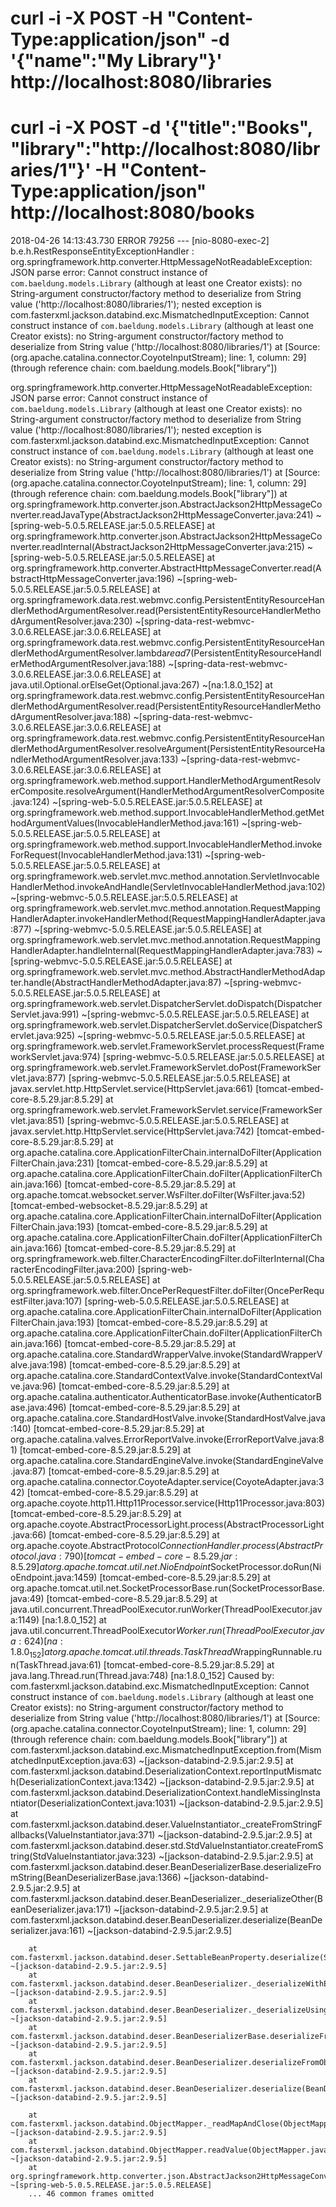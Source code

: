 # curl -i -X POST -H "Content-Type:application/json" -d '{"name":"My Library"}' http://localhost:8080/libraries
# curl -i -X POST -d '{"title":"Books", "library":"http://localhost:8080/libraries/1"}' -H "Content-Type:application/json" http://localhost:8080/books

2018-04-26 14:13:43.730 ERROR 79256 --- [nio-8080-exec-2] b.e.h.RestResponseEntityExceptionHandler : org.springframework.http.converter.HttpMessageNotReadableException: JSON parse error: Cannot construct instance of `com.baeldung.models.Library` (although at least one Creator exists): no String-argument constructor/factory method to deserialize from String value ('http://localhost:8080/libraries/1'); nested exception is com.fasterxml.jackson.databind.exc.MismatchedInputException: Cannot construct instance of `com.baeldung.models.Library` (although at least one Creator exists): no String-argument constructor/factory method to deserialize from String value ('http://localhost:8080/libraries/1')
 at [Source: (org.apache.catalina.connector.CoyoteInputStream); line: 1, column: 29] (through reference chain: com.baeldung.models.Book["library"])

org.springframework.http.converter.HttpMessageNotReadableException: JSON parse error: Cannot construct instance of `com.baeldung.models.Library` (although at least one Creator exists): no String-argument constructor/factory method to deserialize from String value ('http://localhost:8080/libraries/1'); nested exception is com.fasterxml.jackson.databind.exc.MismatchedInputException: Cannot construct instance of `com.baeldung.models.Library` (although at least one Creator exists): no String-argument constructor/factory method to deserialize from String value ('http://localhost:8080/libraries/1')
 at [Source: (org.apache.catalina.connector.CoyoteInputStream); line: 1, column: 29] (through reference chain: com.baeldung.models.Book["library"])
        at org.springframework.http.converter.json.AbstractJackson2HttpMessageConverter.readJavaType(AbstractJackson2HttpMessageConverter.java:241) ~[spring-web-5.0.5.RELEASE.jar:5.0.5.RELEASE]
        at org.springframework.http.converter.json.AbstractJackson2HttpMessageConverter.readInternal(AbstractJackson2HttpMessageConverter.java:215) ~[spring-web-5.0.5.RELEASE.jar:5.0.5.RELEASE]
        at org.springframework.http.converter.AbstractHttpMessageConverter.read(AbstractHttpMessageConverter.java:196) ~[spring-web-5.0.5.RELEASE.jar:5.0.5.RELEASE]
        at org.springframework.data.rest.webmvc.config.PersistentEntityResourceHandlerMethodArgumentResolver.read(PersistentEntityResourceHandlerMethodArgumentResolver.java:230) ~[spring-data-rest-webmvc-3.0.6.RELEASE.jar:3.0.6.RELEASE]
        at org.springframework.data.rest.webmvc.config.PersistentEntityResourceHandlerMethodArgumentResolver.lambda$read$7(PersistentEntityResourceHandlerMethodArgumentResolver.java:188) ~[spring-data-rest-webmvc-3.0.6.RELEASE.jar:3.0.6.RELEASE]
        at java.util.Optional.orElseGet(Optional.java:267) ~[na:1.8.0_152]
        at org.springframework.data.rest.webmvc.config.PersistentEntityResourceHandlerMethodArgumentResolver.read(PersistentEntityResourceHandlerMethodArgumentResolver.java:188) ~[spring-data-rest-webmvc-3.0.6.RELEASE.jar:3.0.6.RELEASE]
        at org.springframework.data.rest.webmvc.config.PersistentEntityResourceHandlerMethodArgumentResolver.resolveArgument(PersistentEntityResourceHandlerMethodArgumentResolver.java:133) ~[spring-data-rest-webmvc-3.0.6.RELEASE.jar:3.0.6.RELEASE]
        at org.springframework.web.method.support.HandlerMethodArgumentResolverComposite.resolveArgument(HandlerMethodArgumentResolverComposite.java:124) ~[spring-web-5.0.5.RELEASE.jar:5.0.5.RELEASE]
        at org.springframework.web.method.support.InvocableHandlerMethod.getMethodArgumentValues(InvocableHandlerMethod.java:161) ~[spring-web-5.0.5.RELEASE.jar:5.0.5.RELEASE]
        at org.springframework.web.method.support.InvocableHandlerMethod.invokeForRequest(InvocableHandlerMethod.java:131) ~[spring-web-5.0.5.RELEASE.jar:5.0.5.RELEASE]
        at org.springframework.web.servlet.mvc.method.annotation.ServletInvocableHandlerMethod.invokeAndHandle(ServletInvocableHandlerMethod.java:102) ~[spring-webmvc-5.0.5.RELEASE.jar:5.0.5.RELEASE]
        at org.springframework.web.servlet.mvc.method.annotation.RequestMappingHandlerAdapter.invokeHandlerMethod(RequestMappingHandlerAdapter.java:877) ~[spring-webmvc-5.0.5.RELEASE.jar:5.0.5.RELEASE]
        at org.springframework.web.servlet.mvc.method.annotation.RequestMappingHandlerAdapter.handleInternal(RequestMappingHandlerAdapter.java:783) ~[spring-webmvc-5.0.5.RELEASE.jar:5.0.5.RELEASE]
        at org.springframework.web.servlet.mvc.method.AbstractHandlerMethodAdapter.handle(AbstractHandlerMethodAdapter.java:87) ~[spring-webmvc-5.0.5.RELEASE.jar:5.0.5.RELEASE]
        at org.springframework.web.servlet.DispatcherServlet.doDispatch(DispatcherServlet.java:991) ~[spring-webmvc-5.0.5.RELEASE.jar:5.0.5.RELEASE]
        at org.springframework.web.servlet.DispatcherServlet.doService(DispatcherServlet.java:925) ~[spring-webmvc-5.0.5.RELEASE.jar:5.0.5.RELEASE]
        at org.springframework.web.servlet.FrameworkServlet.processRequest(FrameworkServlet.java:974) [spring-webmvc-5.0.5.RELEASE.jar:5.0.5.RELEASE]
        at org.springframework.web.servlet.FrameworkServlet.doPost(FrameworkServlet.java:877) [spring-webmvc-5.0.5.RELEASE.jar:5.0.5.RELEASE]
        at javax.servlet.http.HttpServlet.service(HttpServlet.java:661) [tomcat-embed-core-8.5.29.jar:8.5.29]
        at org.springframework.web.servlet.FrameworkServlet.service(FrameworkServlet.java:851) [spring-webmvc-5.0.5.RELEASE.jar:5.0.5.RELEASE]
        at javax.servlet.http.HttpServlet.service(HttpServlet.java:742) [tomcat-embed-core-8.5.29.jar:8.5.29]
        at org.apache.catalina.core.ApplicationFilterChain.internalDoFilter(ApplicationFilterChain.java:231) [tomcat-embed-core-8.5.29.jar:8.5.29]
        at org.apache.catalina.core.ApplicationFilterChain.doFilter(ApplicationFilterChain.java:166) [tomcat-embed-core-8.5.29.jar:8.5.29]
        at org.apache.tomcat.websocket.server.WsFilter.doFilter(WsFilter.java:52) [tomcat-embed-websocket-8.5.29.jar:8.5.29]
        at org.apache.catalina.core.ApplicationFilterChain.internalDoFilter(ApplicationFilterChain.java:193) [tomcat-embed-core-8.5.29.jar:8.5.29]
        at org.apache.catalina.core.ApplicationFilterChain.doFilter(ApplicationFilterChain.java:166) [tomcat-embed-core-8.5.29.jar:8.5.29]
        at org.springframework.web.filter.CharacterEncodingFilter.doFilterInternal(CharacterEncodingFilter.java:200) [spring-web-5.0.5.RELEASE.jar:5.0.5.RELEASE]
        at org.springframework.web.filter.OncePerRequestFilter.doFilter(OncePerRequestFilter.java:107) [spring-web-5.0.5.RELEASE.jar:5.0.5.RELEASE]
        at org.apache.catalina.core.ApplicationFilterChain.internalDoFilter(ApplicationFilterChain.java:193) [tomcat-embed-core-8.5.29.jar:8.5.29]
        at org.apache.catalina.core.ApplicationFilterChain.doFilter(ApplicationFilterChain.java:166) [tomcat-embed-core-8.5.29.jar:8.5.29]
        at org.apache.catalina.core.StandardWrapperValve.invoke(StandardWrapperValve.java:198) [tomcat-embed-core-8.5.29.jar:8.5.29]
        at org.apache.catalina.core.StandardContextValve.invoke(StandardContextValve.java:96) [tomcat-embed-core-8.5.29.jar:8.5.29]
        at org.apache.catalina.authenticator.AuthenticatorBase.invoke(AuthenticatorBase.java:496) [tomcat-embed-core-8.5.29.jar:8.5.29]
        at org.apache.catalina.core.StandardHostValve.invoke(StandardHostValve.java:140) [tomcat-embed-core-8.5.29.jar:8.5.29]
        at org.apache.catalina.valves.ErrorReportValve.invoke(ErrorReportValve.java:81) [tomcat-embed-core-8.5.29.jar:8.5.29]
        at org.apache.catalina.core.StandardEngineValve.invoke(StandardEngineValve.java:87) [tomcat-embed-core-8.5.29.jar:8.5.29]
        at org.apache.catalina.connector.CoyoteAdapter.service(CoyoteAdapter.java:342) [tomcat-embed-core-8.5.29.jar:8.5.29]
        at org.apache.coyote.http11.Http11Processor.service(Http11Processor.java:803) [tomcat-embed-core-8.5.29.jar:8.5.29]
        at org.apache.coyote.AbstractProcessorLight.process(AbstractProcessorLight.java:66) [tomcat-embed-core-8.5.29.jar:8.5.29]
        at org.apache.coyote.AbstractProtocol$ConnectionHandler.process(AbstractProtocol.java:790) [tomcat-embed-core-8.5.29.jar:8.5.29]
        at org.apache.tomcat.util.net.NioEndpoint$SocketProcessor.doRun(NioEndpoint.java:1459) [tomcat-embed-core-8.5.29.jar:8.5.29]
        at org.apache.tomcat.util.net.SocketProcessorBase.run(SocketProcessorBase.java:49) [tomcat-embed-core-8.5.29.jar:8.5.29]
        at java.util.concurrent.ThreadPoolExecutor.runWorker(ThreadPoolExecutor.java:1149) [na:1.8.0_152]
        at java.util.concurrent.ThreadPoolExecutor$Worker.run(ThreadPoolExecutor.java:624) [na:1.8.0_152]
        at org.apache.tomcat.util.threads.TaskThread$WrappingRunnable.run(TaskThread.java:61) [tomcat-embed-core-8.5.29.jar:8.5.29]
        at java.lang.Thread.run(Thread.java:748) [na:1.8.0_152]
Caused by: com.fasterxml.jackson.databind.exc.MismatchedInputException: Cannot construct instance of `com.baeldung.models.Library` (although at least one Creator exists): no String-argument constructor/factory method to deserialize from String value ('http://localhost:8080/libraries/1')
 at [Source: (org.apache.catalina.connector.CoyoteInputStream); line: 1, column: 29] (through reference chain: com.baeldung.models.Book["library"])
        at com.fasterxml.jackson.databind.exc.MismatchedInputException.from(MismatchedInputException.java:63) ~[jackson-databind-2.9.5.jar:2.9.5]
        at com.fasterxml.jackson.databind.DeserializationContext.reportInputMismatch(DeserializationContext.java:1342) ~[jackson-databind-2.9.5.jar:2.9.5]
        at com.fasterxml.jackson.databind.DeserializationContext.handleMissingInstantiator(DeserializationContext.java:1031) ~[jackson-databind-2.9.5.jar:2.9.5]
        at com.fasterxml.jackson.databind.deser.ValueInstantiator._createFromStringFallbacks(ValueInstantiator.java:371) ~[jackson-databind-2.9.5.jar:2.9.5]
        at com.fasterxml.jackson.databind.deser.std.StdValueInstantiator.createFromString(StdValueInstantiator.java:323) ~[jackson-databind-2.9.5.jar:2.9.5]
        at com.fasterxml.jackson.databind.deser.BeanDeserializerBase.deserializeFromString(BeanDeserializerBase.java:1366) ~[jackson-databind-2.9.5.jar:2.9.5]
        at com.fasterxml.jackson.databind.deser.BeanDeserializer._deserializeOther(BeanDeserializer.java:171) ~[jackson-databind-2.9.5.jar:2.9.5]
        at com.fasterxml.jackson.databind.deser.BeanDeserializer.deserialize(BeanDeserializer.java:161) ~[jackson-databind-2.9.5.jar:2.9.5]

        at com.fasterxml.jackson.databind.deser.SettableBeanProperty.deserialize(SettableBeanProperty.java:529) ~[jackson-databind-2.9.5.jar:2.9.5]
        at com.fasterxml.jackson.databind.deser.BeanDeserializer._deserializeWithErrorWrapping(BeanDeserializer.java:528) ~[jackson-databind-2.9.5.jar:2.9.5]
        at com.fasterxml.jackson.databind.deser.BeanDeserializer._deserializeUsingPropertyBased(BeanDeserializer.java:417) ~[jackson-databind-2.9.5.jar:2.9.5]
        at com.fasterxml.jackson.databind.deser.BeanDeserializerBase.deserializeFromObjectUsingNonDefault(BeanDeserializerBase.java:1280) ~[jackson-databind-2.9.5.jar:2.9.5]
        at com.fasterxml.jackson.databind.deser.BeanDeserializer.deserializeFromObject(BeanDeserializer.java:326) ~[jackson-databind-2.9.5.jar:2.9.5]
        at com.fasterxml.jackson.databind.deser.BeanDeserializer.deserialize(BeanDeserializer.java:159) ~[jackson-databind-2.9.5.jar:2.9.5]

        at com.fasterxml.jackson.databind.ObjectMapper._readMapAndClose(ObjectMapper.java:4001) ~[jackson-databind-2.9.5.jar:2.9.5]
        at com.fasterxml.jackson.databind.ObjectMapper.readValue(ObjectMapper.java:3072) ~[jackson-databind-2.9.5.jar:2.9.5]
        at org.springframework.http.converter.json.AbstractJackson2HttpMessageConverter.readJavaType(AbstractJackson2HttpMessageConverter.java:235) ~[spring-web-5.0.5.RELEASE.jar:5.0.5.RELEASE]
        ... 46 common frames omitted